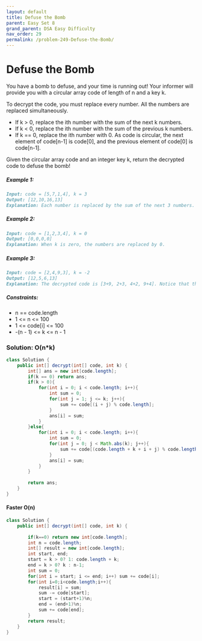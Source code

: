 ```yaml
---
layout: default
title: Defuse the Bomb
parent: Easy Set 8
grand_parent: DSA Easy Difficulty
nav_order: 29
permalink: /problem-249-Defuse-the-Bomb/
---
```

# Defuse the Bomb
You have a bomb to defuse, and your time is running out! Your informer will provide you with a circular array code of length of n and a key k.

To decrypt the code, you must replace every number. All the numbers are replaced simultaneously.

* If k > 0, replace the ith number with the sum of the next k numbers.
* If k < 0, replace the ith number with the sum of the previous k numbers.
* If k == 0, replace the ith number with 0.
As code is circular, the next element of code[n-1] is code[0], and the previous element of code[0] is code[n-1].

Given the circular array code and an integer key k, return the decrypted code to defuse the bomb!

##### Example 1:
```markdown
Input: code = [5,7,1,4], k = 3
Output: [12,10,16,13]
Explanation: Each number is replaced by the sum of the next 3 numbers. The decrypted code is [7+1+4, 1+4+5, 4+5+7, 5+7+1]. Notice that the numbers wrap around.
```
##### Example 2:
```markdown
Input: code = [1,2,3,4], k = 0
Output: [0,0,0,0]
Explanation: When k is zero, the numbers are replaced by 0.
```
##### Example 3:
```markdown
Input: code = [2,4,9,3], k = -2
Output: [12,5,6,13]
Explanation: The decrypted code is [3+9, 2+3, 4+2, 9+4]. Notice that the numbers wrap around again. If k is negative, the sum is of the previous numbers.
```
##### Constraints:
* n == code.length
* 1 <= n <= 100
* 1 <= code[i] <= 100
* -(n - 1) <= k <= n - 1

### Solution: O(n*k)
```java
class Solution {
    public int[] decrypt(int[] code, int k) {
        int[] ans = new int[code.length];
        if(k == 0) return ans;
        if(k > 0){
            for(int i = 0; i < code.length; i++){
                int sum = 0;
                for(int j = 1; j <= k; j++){
                    sum += code[(i + j) % code.length];
                }
                ans[i] = sum;
            }
        }else{
            for(int i = 0; i < code.length; i++){
                int sum = 0;
                for(int j = 0; j < Math.abs(k); j++){
                    sum += code[(code.length + k + i + j) % code.length];
                }
                ans[i] = sum;
            }
        }
        
        return ans;
    }
}
```
#### Faster O(n)
```java
class Solution {
    public int[] decrypt(int[] code, int k) {
        
        if(k==0) return new int[code.length];
        int n = code.length;
        int[] result = new int[code.length];
        int start, end;
        start = k > 0? 1: code.length + k;
        end = k > 0? k : n-1;
        int sum = 0;
        for(int i = start; i <= end; i++) sum += code[i];
        for(int i=0;i<code.length;i++){
            result[i] = sum;
            sum -= code[start];
            start = (start+1)%n;
            end = (end+1)%n;
            sum += code[end];
        }
        return result;
    }
}
```